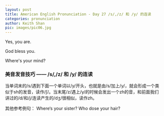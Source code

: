 ```yaml
---
layout: post
title: American English Pronunciation - Day 27 /s/,/z/ 和 /y/ 的连读
categories: pronunciation
author: Keith Shan
pic: images/pic06.jpg
---
```


Yes, you are.

God bless you.

Where's your mind?

<!--more-->

### 美音发音技巧 —— /s/,/z/ 和 /y/ 的连读

当单词末的/s/遇到下面一个单词以/y/开头，也就是由/s/加上/y/，就会形成一个类似于sh的发音，读作/ʃ/。当末尾/z/遇上/y/的时候会发出一个zh的音，和前面我们讲过的/d/和/j/连读产生的/dʒ/很相似，读作zh。


其他参考例句：
Where‘s your sister?
Who dose your hair?

